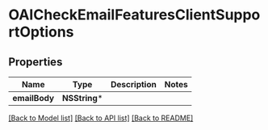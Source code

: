 # OAICheckEmailFeaturesClientSupportOptions

## Properties
Name | Type | Description | Notes
------------ | ------------- | ------------- | -------------
**emailBody** | **NSString*** |  | 

[[Back to Model list]](../README#documentation-for-models) [[Back to API list]](../README#documentation-for-api-endpoints) [[Back to README]](../README)


